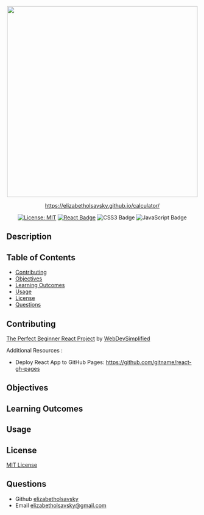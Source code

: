 <div align="center"> 

  <a href="[https://scriptlyspeaking.herokuapp.com/](https://elizabetholsavsky.github.io/calculator/)"><img src="https://github.com/elizabetholsavsky/calculator/assets/116515976/c76a12c0-7085-4abf-9a4c-e9c0c1732ba8" width="500" height="auto"></a>

  https://elizabetholsavsky.github.io/calculator/

  <a href="">[![License: MIT](https://img.shields.io/badge/License-MIT-yellow.svg)](https://opensource.org/licenses/MIT)</a>
  [![React Badge](https://img.shields.io/badge/React-61DAFB?logo=react&logoColor=000&style=flat)](https://react.dev/)
  ![CSS3 Badge](https://img.shields.io/badge/CSS3-1572B6?logo=css3&logoColor=fff&style=flat)
  ![JavaScript Badge](https://img.shields.io/badge/JavaScript-F7DF1E?logo=javascript&logoColor=000&style=flat)
  
</div>

## Description

## Table of Contents

* [Contributing](#contributing)
* [Objectives](#objectives)
* [Learning Outcomes](#learning-outcomes)
* [Usage](#usage)
* [License](#license)
* [Questions](#questions)

## Contributing
[The Perfect Beginner React Project](https://www.youtube.com/watch?v=DgRrrOt0Vr8&t=607s) by [WebDevSimplified](https://github.com/WebDevSimplified)

Additional Resources :
* Deploy React App to GitHub Pages:
https://github.com/gitname/react-gh-pages

## Objectives

## Learning Outcomes
  
## Usage

## License
[MIT License](https://opensource.org/licenses/MIT)

## Questions
* Github [elizabetholsavsky](https://github.com/elizabetholsavsky)
* Email elizabetholsavsky@gmail.com

